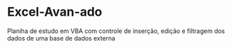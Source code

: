 # Excel-Avan-ado
Planiha de estudo em VBA com controle de inserção, edição e filtragem dos dados de uma base de dados externa
